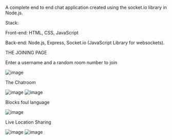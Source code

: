 A complete end to end chat application created using the socket.io library in Node.js.

Stack:

 Front-end: HTML, CSS, JavaScript 
 
 Back-end:  Node.js, Express, Socket.io (JavaScript Library for websockets).

THE JOINING PAGE

Enter a username and a random room number to join

![image](https://user-images.githubusercontent.com/72697334/136284848-68fa1c05-6585-4fde-8374-b929b5d03a71.png)

The Chatroom

![image](https://user-images.githubusercontent.com/72697334/136284935-f134dac3-aba2-431d-92e9-6f7a96c3a4ec.png)
![image](https://user-images.githubusercontent.com/72697334/136284994-c2317a6d-73e3-44b8-9667-4c4e85e16884.png)

Blocks foul language

![image](https://user-images.githubusercontent.com/72697334/136285110-03b57e17-b0f9-4607-95d2-5783414819fb.png)

Live Location Sharing

![image](https://user-images.githubusercontent.com/72697334/136285150-39799fbb-a619-4a6c-846a-4feb04051096.png)
![image](https://user-images.githubusercontent.com/72697334/136285245-b514f595-4c9c-49df-837d-c610c6466468.png)





